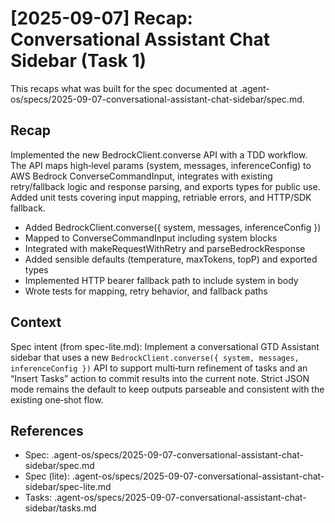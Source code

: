 # [2025-09-07] Recap: Conversational Assistant Chat Sidebar (Task 1)

This recaps what was built for the spec documented at .agent-os/specs/2025-09-07-conversational-assistant-chat-sidebar/spec.md.

## Recap

Implemented the new BedrockClient.converse API with a TDD workflow. The API maps high‑level params (system, messages, inferenceConfig) to AWS Bedrock ConverseCommandInput, integrates with existing retry/fallback logic and response parsing, and exports types for public use. Added unit tests covering input mapping, retriable errors, and HTTP/SDK fallback.

- Added BedrockClient.converse({ system, messages, inferenceConfig })
- Mapped to ConverseCommandInput including system blocks
- Integrated with makeRequestWithRetry and parseBedrockResponse
- Added sensible defaults (temperature, maxTokens, topP) and exported types
- Implemented HTTP bearer fallback path to include system in body
- Wrote tests for mapping, retry behavior, and fallback paths

## Context

Spec intent (from spec-lite.md):
Implement a conversational GTD Assistant sidebar that uses a new `BedrockClient.converse({ system, messages, inferenceConfig })` API to support multi‑turn refinement of tasks and an “Insert Tasks” action to commit results into the current note. Strict JSON mode remains the default to keep outputs parseable and consistent with the existing one‑shot flow.

## References

- Spec: .agent-os/specs/2025-09-07-conversational-assistant-chat-sidebar/spec.md
- Spec (lite): .agent-os/specs/2025-09-07-conversational-assistant-chat-sidebar/spec-lite.md
- Tasks: .agent-os/specs/2025-09-07-conversational-assistant-chat-sidebar/tasks.md

